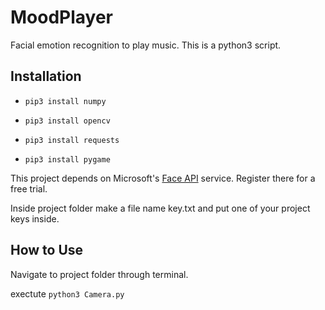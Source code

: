 # **MoodPlayer**
Facial emotion recognition to play music. This is a python3 script.

## **Installation**
- `pip3 install numpy`

- `pip3 install opencv`

- `pip3 install requests`

- `pip3 install pygame`

This project depends on Microsoft's [Face API](https://azure.microsoft.com/en-ca/services/cognitive-services/face/) service. Register there for a free trial.

Inside project folder make a file name key.txt and put one of your project keys inside.

## **How to Use**
Navigate to project folder through terminal.

exectute `python3 Camera.py`

